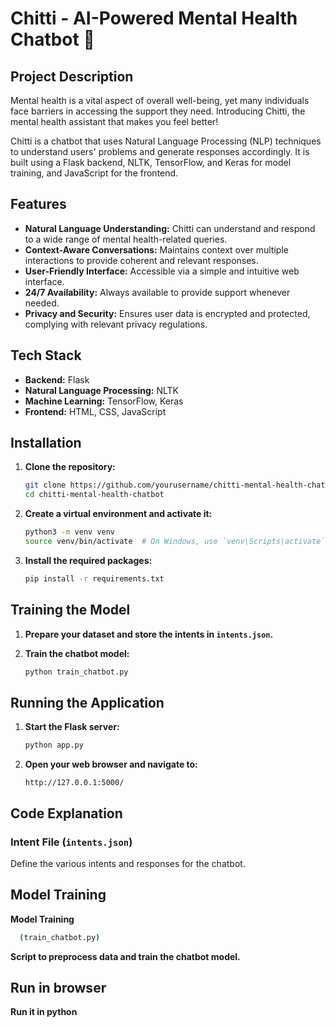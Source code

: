 # Chitti - AI-Powered Mental Health Chatbot 🌟

## Project Description
Mental health is a vital aspect of overall well-being, yet many individuals face barriers in accessing the support they need. Introducing Chitti, the mental health assistant that makes you feel better!

Chitti is a chatbot that uses Natural Language Processing (NLP) techniques to understand users' problems and generate responses accordingly. It is built using a Flask backend, NLTK, TensorFlow, and Keras for model training, and JavaScript for the frontend.

## Features
- **Natural Language Understanding:** Chitti can understand and respond to a wide range of mental health-related queries.
- **Context-Aware Conversations:** Maintains context over multiple interactions to provide coherent and relevant responses.
- **User-Friendly Interface:** Accessible via a simple and intuitive web interface.
- **24/7 Availability:** Always available to provide support whenever needed.
- **Privacy and Security:** Ensures user data is encrypted and protected, complying with relevant privacy regulations.

## Tech Stack
- **Backend:** Flask
- **Natural Language Processing:** NLTK
- **Machine Learning:** TensorFlow, Keras
- **Frontend:** HTML, CSS, JavaScript

## Installation

1. **Clone the repository:**
    ```bash
    git clone https://github.com/yourusername/chitti-mental-health-chatbot.git
    cd chitti-mental-health-chatbot
    ```

2. **Create a virtual environment and activate it:**
    ```bash
    python3 -m venv venv
    source venv/bin/activate  # On Windows, use `venv\Scripts\activate`
    ```

3. **Install the required packages:**
    ```bash
    pip install -r requirements.txt
    ```

## Training the Model

1. **Prepare your dataset and store the intents in `intents.json`.**

2. **Train the chatbot model:**
    ```bash
    python train_chatbot.py
    ```

## Running the Application

1. **Start the Flask server:**
    ```bash
    python app.py
    ```

2. **Open your web browser and navigate to:**
    ```
    http://127.0.0.1:5000/
   ```

 ## Code Explanation
   ### Intent File (`intents.json`)
Define the various intents and responses for the chatbot.

  
## Model Training
**Model Training**
```bash
  (train_chatbot.py)
   ```

**Script to preprocess data and train the chatbot model.**


## Run in browser
  **Run it in python**


